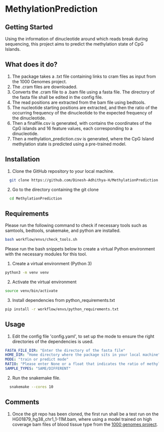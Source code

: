 # MethylationPrediction

## Getting Started

Using the information of dinucleotide around which reads break during sequencing, this project aims to predict the methylation state of CpG Islands.

## What does it do?
1. The package takes a .txt file containing links to cram files as input from the 1000 Genomes project.
2. The .cram files are downloaded.
3. Converts the .cram file to a .bam file using a fasta file. The directory of the fasta file shall be edited in the config file.
4. The read positions are extracted from the bam file using bedtools.
5. The nucleotide starting positions are extracted, and then the ratio of the occurring frequency of the dinucleotide to the expected frequency of the dinucleotide.
6. Then a finalfile.csv is generated, with contains the coordinates of the CpG islands and 16 feature values, each corresponding to a dinucleotide.
7. Then a methylation_prediction.csv is generated, where the CpG Island methylation state is predicted using a pre-trained model.

## Installation

1. Clone the GitHub repository to your local machine.
```sh
  git clone https://github.com/Dinesh-Adhithya-H/MethylationPrediction.git
```
2. Go to the directory containing the git clone
```sh
  cd MethylationPrediction
```

## Requirements
Please run the following command to check if necessary tools such as samtools, bedtools, snakemake, and python are installed.

```sh
bash workflow/envs/check_tools.sh
```

Please run the bash snippets below to create a virtual Python environment with the necessary modules for this tool.
1. Create a virtual environment (Python 3)
```sh
python3 -m venv venv
```
2. Activate the virtual environment
```sh
source venv/bin/activate
```
3. Install dependencies from python_requirements.txt
```sh
pip install -r workflow/envs/python_requirements.txt
```

## Usage

1. Edit the config file 'config.yaml', to set up the mode to ensure the right directories of the dependencies is used.
``` yaml
FASTA_FILE_DIR: "Enter the directory of the fasta file"
HOME_DIR: "Home directory where the package sits in your local machine"
MODE: "train or predict mode"
RATIO: "Please enter None or a float that indicates the ratio of methylated samples in the dataset"
SAMPLE_TYPES: "SAME/DIFFERENT"
```
2. Run the snakemake file.
``` sh
  snakemake --cores 10
```

## Comments

1. Once the git repo has been cloned, the first run shall be a test run on the HG01879_hg38_chr1_1-11M.bam, where using a model trained on high coverage bam files of blood tissue type from the [1000 genomes project](http://ftp.1000genomes.ebi.ac.uk/vol1/ftp/data_collections/1000_genomes_project).

